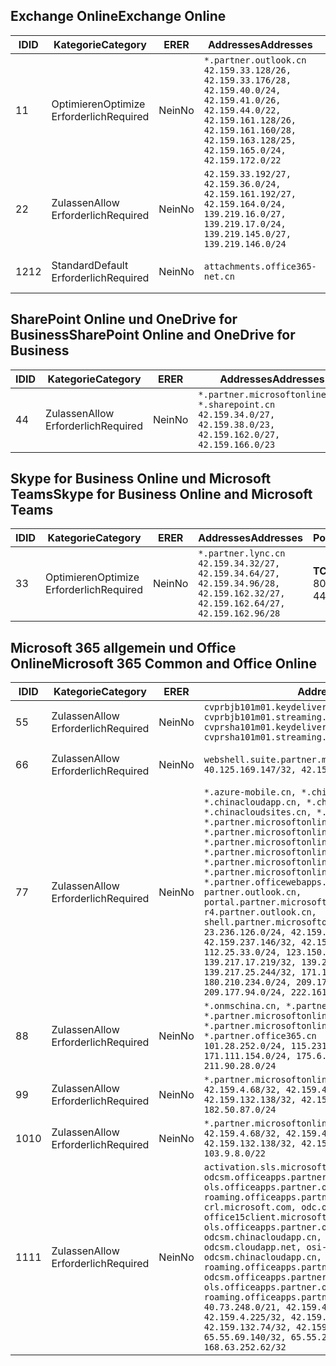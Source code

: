 <!--THIS FILE IS AUTOMATICALLY GENERATED. MANUAL CHANGES WILL BE OVERWRITTEN.-->
<!--Please contact the Office 365 Endpoints team with any questions.-->
<!--China endpoints version 2018112800-->
<!--File generated 2019-03-12 12:08:27.1919-->

## <a name="exchange-online"></a><span data-ttu-id="002c2-101">Exchange Online</span><span class="sxs-lookup"><span data-stu-id="002c2-101">Exchange Online</span></span>

<span data-ttu-id="002c2-102">ID</span><span class="sxs-lookup"><span data-stu-id="002c2-102">ID</span></span> | <span data-ttu-id="002c2-103">Kategorie</span><span class="sxs-lookup"><span data-stu-id="002c2-103">Category</span></span> | <span data-ttu-id="002c2-104">ER</span><span class="sxs-lookup"><span data-stu-id="002c2-104">ER</span></span> | <span data-ttu-id="002c2-105">Addresses</span><span class="sxs-lookup"><span data-stu-id="002c2-105">Addresses</span></span> | <span data-ttu-id="002c2-106">Ports</span><span class="sxs-lookup"><span data-stu-id="002c2-106">Ports</span></span>
-- | -------------------- | -- | --------------------------------------------------------------------------------------------------------------------------------------------------------------------------------------------------------- | ----------------
<span data-ttu-id="002c2-107">1</span><span class="sxs-lookup"><span data-stu-id="002c2-107">1</span></span> | <span data-ttu-id="002c2-108">Optimieren</span><span class="sxs-lookup"><span data-stu-id="002c2-108">Optimize</span></span><BR><span data-ttu-id="002c2-109">Erforderlich</span><span class="sxs-lookup"><span data-stu-id="002c2-109">Required</span></span> | <span data-ttu-id="002c2-110">Nein</span><span class="sxs-lookup"><span data-stu-id="002c2-110">No</span></span> | `*.partner.outlook.cn`<BR>`42.159.33.128/26, 42.159.33.176/28, 42.159.40.0/24, 42.159.41.0/26, 42.159.44.0/22, 42.159.161.128/26, 42.159.161.160/28, 42.159.163.128/25, 42.159.165.0/24, 42.159.172.0/22` | <span data-ttu-id="002c2-111">**TCP:** 443, 80</span><span class="sxs-lookup"><span data-stu-id="002c2-111">**TCP:** 443, 80</span></span>
<span data-ttu-id="002c2-112">2</span><span class="sxs-lookup"><span data-stu-id="002c2-112">2</span></span> | <span data-ttu-id="002c2-113">Zulassen</span><span class="sxs-lookup"><span data-stu-id="002c2-113">Allow</span></span><BR><span data-ttu-id="002c2-114">Erforderlich</span><span class="sxs-lookup"><span data-stu-id="002c2-114">Required</span></span> | <span data-ttu-id="002c2-115">Nein</span><span class="sxs-lookup"><span data-stu-id="002c2-115">No</span></span> | `42.159.33.192/27, 42.159.36.0/24, 42.159.161.192/27, 42.159.164.0/24, 139.219.16.0/27, 139.219.17.0/24, 139.219.145.0/27, 139.219.146.0/24` | <span data-ttu-id="002c2-116">**TCP:** 443, 80</span><span class="sxs-lookup"><span data-stu-id="002c2-116">**TCP:** 443, 80</span></span>
<span data-ttu-id="002c2-117">12</span><span class="sxs-lookup"><span data-stu-id="002c2-117">12</span></span> | <span data-ttu-id="002c2-118">Standard</span><span class="sxs-lookup"><span data-stu-id="002c2-118">Default</span></span><BR><span data-ttu-id="002c2-119">Erforderlich</span><span class="sxs-lookup"><span data-stu-id="002c2-119">Required</span></span> | <span data-ttu-id="002c2-120">Nein</span><span class="sxs-lookup"><span data-stu-id="002c2-120">No</span></span> | `attachments.office365-net.cn` | <span data-ttu-id="002c2-121">**TCP:** 443, 80</span><span class="sxs-lookup"><span data-stu-id="002c2-121">**TCP:** 443, 80</span></span>

## <a name="sharepoint-online-and-onedrive-for-business"></a><span data-ttu-id="002c2-122">SharePoint Online und OneDrive for Business</span><span class="sxs-lookup"><span data-stu-id="002c2-122">SharePoint Online and OneDrive for Business</span></span>

<span data-ttu-id="002c2-123">ID</span><span class="sxs-lookup"><span data-stu-id="002c2-123">ID</span></span> | <span data-ttu-id="002c2-124">Kategorie</span><span class="sxs-lookup"><span data-stu-id="002c2-124">Category</span></span> | <span data-ttu-id="002c2-125">ER</span><span class="sxs-lookup"><span data-stu-id="002c2-125">ER</span></span> | <span data-ttu-id="002c2-126">Addresses</span><span class="sxs-lookup"><span data-stu-id="002c2-126">Addresses</span></span> | <span data-ttu-id="002c2-127">Ports</span><span class="sxs-lookup"><span data-stu-id="002c2-127">Ports</span></span>
-- | ----------------- | -- | --------------------------------------------------------------------------------------------------------------------- | ----------------
<span data-ttu-id="002c2-128">4</span><span class="sxs-lookup"><span data-stu-id="002c2-128">4</span></span> | <span data-ttu-id="002c2-129">Zulassen</span><span class="sxs-lookup"><span data-stu-id="002c2-129">Allow</span></span><BR><span data-ttu-id="002c2-130">Erforderlich</span><span class="sxs-lookup"><span data-stu-id="002c2-130">Required</span></span> | <span data-ttu-id="002c2-131">Nein</span><span class="sxs-lookup"><span data-stu-id="002c2-131">No</span></span> | `*.partner.microsoftonline.cn, *.sharepoint.cn`<BR>`42.159.34.0/27, 42.159.38.0/23, 42.159.162.0/27, 42.159.166.0/23` | <span data-ttu-id="002c2-132">**TCP:** 443, 80</span><span class="sxs-lookup"><span data-stu-id="002c2-132">**TCP:** 443, 80</span></span>

## <a name="skype-for-business-online-and-microsoft-teams"></a><span data-ttu-id="002c2-133">Skype for Business Online und Microsoft Teams</span><span class="sxs-lookup"><span data-stu-id="002c2-133">Skype for Business Online and Microsoft Teams</span></span>

<span data-ttu-id="002c2-134">ID</span><span class="sxs-lookup"><span data-stu-id="002c2-134">ID</span></span> | <span data-ttu-id="002c2-135">Kategorie</span><span class="sxs-lookup"><span data-stu-id="002c2-135">Category</span></span> | <span data-ttu-id="002c2-136">ER</span><span class="sxs-lookup"><span data-stu-id="002c2-136">ER</span></span> | <span data-ttu-id="002c2-137">Addresses</span><span class="sxs-lookup"><span data-stu-id="002c2-137">Addresses</span></span> | <span data-ttu-id="002c2-138">Ports</span><span class="sxs-lookup"><span data-stu-id="002c2-138">Ports</span></span>
-- | -------------------- | -- | -------------------------------------------------------------------------------------------------------------------------------- | ----------------
<span data-ttu-id="002c2-139">3</span><span class="sxs-lookup"><span data-stu-id="002c2-139">3</span></span> | <span data-ttu-id="002c2-140">Optimieren</span><span class="sxs-lookup"><span data-stu-id="002c2-140">Optimize</span></span><BR><span data-ttu-id="002c2-141">Erforderlich</span><span class="sxs-lookup"><span data-stu-id="002c2-141">Required</span></span> | <span data-ttu-id="002c2-142">Nein</span><span class="sxs-lookup"><span data-stu-id="002c2-142">No</span></span> | `*.partner.lync.cn`<BR>`42.159.34.32/27, 42.159.34.64/27, 42.159.34.96/28, 42.159.162.32/27, 42.159.162.64/27, 42.159.162.96/28` | <span data-ttu-id="002c2-143">**TCP:** 443, 80</span><span class="sxs-lookup"><span data-stu-id="002c2-143">**TCP:** 443, 80</span></span>

## <a name="microsoft-365-common-and-office-online"></a><span data-ttu-id="002c2-144">Microsoft 365 allgemein und Office Online</span><span class="sxs-lookup"><span data-stu-id="002c2-144">Microsoft 365 Common and Office Online</span></span>

<span data-ttu-id="002c2-145">ID</span><span class="sxs-lookup"><span data-stu-id="002c2-145">ID</span></span> | <span data-ttu-id="002c2-146">Kategorie</span><span class="sxs-lookup"><span data-stu-id="002c2-146">Category</span></span> | <span data-ttu-id="002c2-147">ER</span><span class="sxs-lookup"><span data-stu-id="002c2-147">ER</span></span> | <span data-ttu-id="002c2-148">Addresses</span><span class="sxs-lookup"><span data-stu-id="002c2-148">Addresses</span></span> | <span data-ttu-id="002c2-149">Ports</span><span class="sxs-lookup"><span data-stu-id="002c2-149">Ports</span></span>
-- | ----------------- | -- | ---------------------------------------------------------------------------------------------------------------------------------------------------------------------------------------------------------------------------------------------------------------------------------------------------------------------------------------------------------------------------------------------------------------------------------------------------------------------------------------------------------------------------------------------------------------------------------------------------------------------------------------------------------------------------------------------------------------------------------------------------------------------------------------------------------------------------------------------------------------------------------------------------------------------- | ----------------
<span data-ttu-id="002c2-150">5</span><span class="sxs-lookup"><span data-stu-id="002c2-150">5</span></span> | <span data-ttu-id="002c2-151">Zulassen</span><span class="sxs-lookup"><span data-stu-id="002c2-151">Allow</span></span><BR><span data-ttu-id="002c2-152">Erforderlich</span><span class="sxs-lookup"><span data-stu-id="002c2-152">Required</span></span> | <span data-ttu-id="002c2-153">Nein</span><span class="sxs-lookup"><span data-stu-id="002c2-153">No</span></span> | `cvprbjb101m01.keydelivery.mediaservices.chinacloudapi.cn, cvprbjb101m01.streaming.mediaservices.chinacloudapi.cn, cvprsha101m01.keydelivery.mediaservices.chinacloudapi.cn, cvprsha101m01.streaming.mediaservices.chinacloudapi.cn` | <span data-ttu-id="002c2-154">**TCP:** 443, 80</span><span class="sxs-lookup"><span data-stu-id="002c2-154">**TCP:** 443, 80</span></span>
<span data-ttu-id="002c2-155">6</span><span class="sxs-lookup"><span data-stu-id="002c2-155">6</span></span> | <span data-ttu-id="002c2-156">Zulassen</span><span class="sxs-lookup"><span data-stu-id="002c2-156">Allow</span></span><BR><span data-ttu-id="002c2-157">Erforderlich</span><span class="sxs-lookup"><span data-stu-id="002c2-157">Required</span></span> | <span data-ttu-id="002c2-158">Nein</span><span class="sxs-lookup"><span data-stu-id="002c2-158">No</span></span> | `webshell.suite.partner.microsoftonline.cn`<BR>`40.125.169.147/32, 42.159.201.24/32` | <span data-ttu-id="002c2-159">**TCP:** 443, 80</span><span class="sxs-lookup"><span data-stu-id="002c2-159">**TCP:** 443, 80</span></span>
<span data-ttu-id="002c2-160">7</span><span class="sxs-lookup"><span data-stu-id="002c2-160">7</span></span> | <span data-ttu-id="002c2-161">Zulassen</span><span class="sxs-lookup"><span data-stu-id="002c2-161">Allow</span></span><BR><span data-ttu-id="002c2-162">Erforderlich</span><span class="sxs-lookup"><span data-stu-id="002c2-162">Required</span></span> | <span data-ttu-id="002c2-163">Nein</span><span class="sxs-lookup"><span data-stu-id="002c2-163">No</span></span> | `*.azure-mobile.cn, *.chinacloudapi.cn, *.chinacloudapp.cn, *.chinacloud-mobile.cn, *.chinacloudsites.cn, *.partner.microsoftonline-m.cn, *.partner.microsoftonline-m.net.cn, *.partner.microsoftonline-m-i.cn, *.partner.microsoftonline-m-i.net.cn, *.partner.microsoftonline-p.net.cn, *.partner.microsoftonline-p-i.cn, *.partner.microsoftonline-p-i.net.cn, *.partner.officewebapps.cn, *.windowsazure.cn, partner.outlook.cn, portal.partner.microsoftonline.cdnsvc.com, r4.partner.outlook.cn, shell.partner.microsoftonline.cdnsvc.com`<BR>`23.236.126.0/24, 42.159.224.122/32, 42.159.233.91/32, 42.159.237.146/32, 42.159.238.120/32, 58.68.168.0/24, 112.25.33.0/24, 123.150.49.0/24, 125.65.247.0/24, 139.217.17.219/32, 139.217.19.156/32, 139.217.21.3/32, 139.217.25.244/32, 171.107.84.0/24, 180.210.232.0/24, 180.210.234.0/24, 209.177.86.0/24, 209.177.90.0/24, 209.177.94.0/24, 222.161.226.0/24` | <span data-ttu-id="002c2-164">**TCP:** 443, 80</span><span class="sxs-lookup"><span data-stu-id="002c2-164">**TCP:** 443, 80</span></span>
<span data-ttu-id="002c2-165">8</span><span class="sxs-lookup"><span data-stu-id="002c2-165">8</span></span> | <span data-ttu-id="002c2-166">Zulassen</span><span class="sxs-lookup"><span data-stu-id="002c2-166">Allow</span></span><BR><span data-ttu-id="002c2-167">Erforderlich</span><span class="sxs-lookup"><span data-stu-id="002c2-167">Required</span></span> | <span data-ttu-id="002c2-168">Nein</span><span class="sxs-lookup"><span data-stu-id="002c2-168">No</span></span> | `*.onmschina.cn, *.partner.microsoftonline.net.cn, *.partner.microsoftonline-i.cn, *.partner.microsoftonline-i.net.cn, *.partner.office365.cn`<BR>`101.28.252.0/24, 115.231.150.0/24, 123.235.32.0/24, 171.111.154.0/24, 175.6.10.0/24, 180.210.229.0/24, 211.90.28.0/24` | <span data-ttu-id="002c2-169">**TCP:** 443, 80</span><span class="sxs-lookup"><span data-stu-id="002c2-169">**TCP:** 443, 80</span></span>
<span data-ttu-id="002c2-170">9</span><span class="sxs-lookup"><span data-stu-id="002c2-170">9</span></span> | <span data-ttu-id="002c2-171">Zulassen</span><span class="sxs-lookup"><span data-stu-id="002c2-171">Allow</span></span><BR><span data-ttu-id="002c2-172">Erforderlich</span><span class="sxs-lookup"><span data-stu-id="002c2-172">Required</span></span> | <span data-ttu-id="002c2-173">Nein</span><span class="sxs-lookup"><span data-stu-id="002c2-173">No</span></span> | `*.partner.microsoftonline-p.cn`<BR>`42.159.4.68/32, 42.159.4.200/32, 42.159.7.156/32, 42.159.132.138/32, 42.159.133.17/32, 42.159.135.78/32, 182.50.87.0/24` | <span data-ttu-id="002c2-174">**TCP:** 443, 80</span><span class="sxs-lookup"><span data-stu-id="002c2-174">**TCP:** 443, 80</span></span>
<span data-ttu-id="002c2-175">10</span><span class="sxs-lookup"><span data-stu-id="002c2-175">10</span></span> | <span data-ttu-id="002c2-176">Zulassen</span><span class="sxs-lookup"><span data-stu-id="002c2-176">Allow</span></span><BR><span data-ttu-id="002c2-177">Erforderlich</span><span class="sxs-lookup"><span data-stu-id="002c2-177">Required</span></span> | <span data-ttu-id="002c2-178">Nein</span><span class="sxs-lookup"><span data-stu-id="002c2-178">No</span></span> | `*.partner.microsoftonline.cn`<BR>`42.159.4.68/32, 42.159.4.200/32, 42.159.7.156/32, 42.159.132.138/32, 42.159.133.17/32, 42.159.135.78/32, 103.9.8.0/22` | <span data-ttu-id="002c2-179">**TCP:** 443, 80</span><span class="sxs-lookup"><span data-stu-id="002c2-179">**TCP:** 443, 80</span></span>
<span data-ttu-id="002c2-180">11</span><span class="sxs-lookup"><span data-stu-id="002c2-180">11</span></span> | <span data-ttu-id="002c2-181">Zulassen</span><span class="sxs-lookup"><span data-stu-id="002c2-181">Allow</span></span><BR><span data-ttu-id="002c2-182">Erforderlich</span><span class="sxs-lookup"><span data-stu-id="002c2-182">Required</span></span> | <span data-ttu-id="002c2-183">Nein</span><span class="sxs-lookup"><span data-stu-id="002c2-183">No</span></span> | `activation.sls.microsoft.com, bjb-odcsm.officeapps.partner.office365.cn, bjb-ols.officeapps.partner.office365.cn, bjb-roaming.officeapps.partner.office365.cn, crl.microsoft.com, odc.officeapps.live.com, office15client.microsoft.com, officecdn.microsoft.com, ols.officeapps.partner.office365.cn, osi-prod-bjb01-odcsm.chinacloudapp.cn, osiprod-scus01-odcsm.cloudapp.net, osi-prod-sha01-odcsm.chinacloudapp.cn, roaming.officeapps.partner.office365.cn, sha-odcsm.officeapps.partner.office365.cn, sha-ols.officeapps.partner.office365.cn, sha-roaming.officeapps.partner.office365.cn`<BR>`40.73.248.0/21, 42.159.4.45/32, 42.159.4.50/32, 42.159.4.225/32, 42.159.7.13/32, 42.159.132.73/32, 42.159.132.74/32, 42.159.132.75/32, 65.52.98.231/32, 65.55.69.140/32, 65.55.227.140/32, 70.37.81.47/32, 168.63.252.62/32` | <span data-ttu-id="002c2-184">**TCP:** 443, 80</span><span class="sxs-lookup"><span data-stu-id="002c2-184">**TCP:** 443, 80</span></span>
